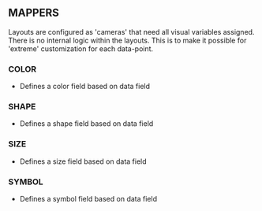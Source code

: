 ## MAPPERS

Layouts are configured as 'cameras' that need all visual variables assigned.  There is no internal logic within the layouts.  This is to make it possible for 'extreme' customization for each data-point.

### COLOR
* Defines a color field based on data field

### SHAPE
* Defines a shape field based on data field

### SIZE
* Defines a size field based on data field

### SYMBOL
* Defines a symbol field based on data field